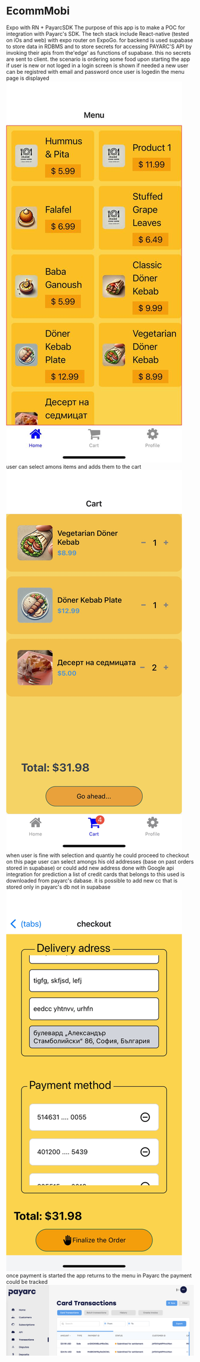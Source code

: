 # EcommMobi
Expo with RN + PayarcSDK
The purpose of this app is to make a POC for integration with Payarc's SDK.
The tech stack include React-native (tested on iOs and web) with expo router on ExpoGo.
for backend is used supabase to store data in RDBMS and to store secrets for accessing PAYARC'S API by invoking their apis from the'edge' as functions of supabase. this no secrets are sent to client.
the scenario is ordering some food
upon starting the app if user is new or not loged in a login screen is shown
if needed a new user can be registred with email and password
once user is logedin the menu page is displayed
![Menu page !](/docs/images/menu.jpeg "Menu page")
user can select amons items and adds them to the cart
![Cart page !](/docs/images/cart.jpeg "Cart items")
when user is fine with selection and quantiy he could proceed to checkout
on this page user can select amongs his old addresses (base on past orders stored in supabase)
or could add new address done with Google api integration for prediction
a list of credit cards that belongs to this used is downloaded from payarc's dabase. it is possible to add new cc that is stored only in payarc's db not in supabase 
![Checkout menu !](/docs/images/checkout.jpeg "Checkout")
once payment is started the app returns to the menu
in Payarc the payment could be tracked
![Payarc dashboard](/docs/images/payarc.png "Payarc")